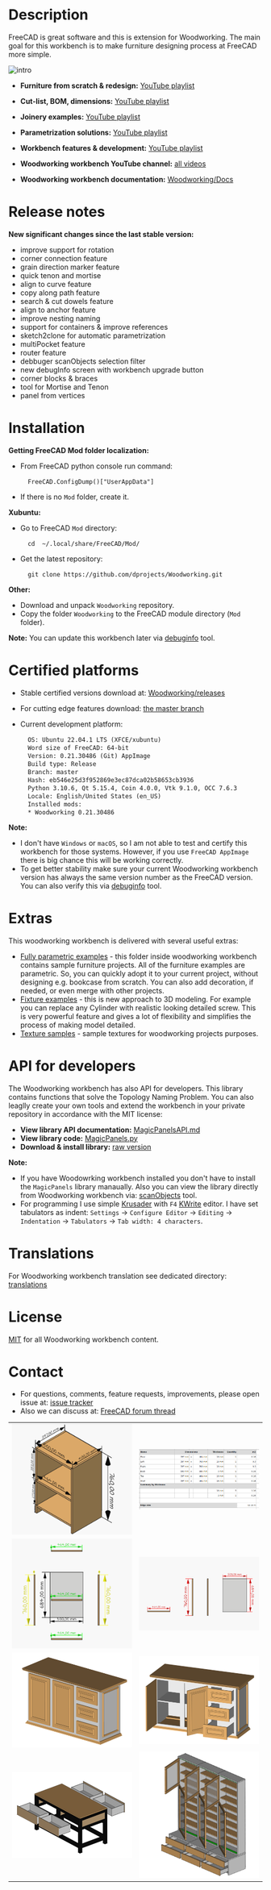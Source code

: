 # Description

FreeCAD is great software and this is extension for Woodworking. The main goal for this workbench is to make furniture designing process at FreeCAD more simple.

![intro](https://raw.githubusercontent.com/dprojects/Woodworking/master/Screenshots/intro.gif)

* **Furniture from scratch & redesign:** [YouTube playlist](https://www.youtube.com/playlist?list=PLSKOS_LK45BBHkWPjdWX49qh-GEsF511v)
* **Cut-list, BOM, dimensions:** [YouTube playlist](https://www.youtube.com/playlist?list=PLSKOS_LK45BCnwvCGt4klfF6uVAxfQQTy)
* **Joinery examples:** [YouTube playlist](https://www.youtube.com/playlist?list=PLSKOS_LK45BBG8kJ2AZvQKBfOSfzhTrLt)
* **Parametrization solutions:** [YouTube playlist](https://www.youtube.com/playlist?list=PLSKOS_LK45BCzvg_B7oSTk1IsQnu5thtZ)
* **Workbench features & development:** [YouTube playlist](https://www.youtube.com/playlist?list=PLSKOS_LK45BDiLCETxbH_PV-uN3RAA0qz)

* **Woodworking workbench YouTube channel:** [all videos](https://www.youtube.com/@dprojects.woodworking/videos)
* **Woodworking workbench documentation:** [Woodworking/Docs](https://github.com/dprojects/Woodworking/tree/master/Docs)

# Release notes

**New significant changes since the last stable version:**

* improve support for rotation
* corner connection feature
* grain direction marker feature
* quick tenon and mortise
* align to curve feature
* copy along path feature
* search & cut dowels feature
* align to anchor feature
* improve nesting naming
* support for containers & improve references
* sketch2clone for automatic parametrization
* multiPocket feature
* router feature
* debbuger scanObjects selection filter
* new debugInfo screen with workbench upgrade button
* corner blocks & braces
* tool for Mortise and Tenon
* panel from vertices

# Installation

**Getting FreeCAD Mod folder localization:**

* From FreeCAD python console run command:

		FreeCAD.ConfigDump()["UserAppData"]

* If there is no `Mod` folder, create it.

**Xubuntu:**

* Go to FreeCAD `Mod` directory:

		cd  ~/.local/share/FreeCAD/Mod/

* Get the latest repository:

		git clone https://github.com/dprojects/Woodworking.git

**Other:**

* Download and unpack `Woodworking` repository.
* Copy the folder `Woodworking` to the FreeCAD module directory (`Mod` folder).

**Note:** You can update this workbench later via [debuginfo](https://github.com/dprojects/Woodworking/tree/master/Docs#debuginfo) tool.

# Certified platforms

* Stable certified versions download at: [Woodworking/releases](https://github.com/dprojects/Woodworking/releases)
* For cutting edge features download: [the master branch](https://github.com/dprojects/Woodworking/archive/refs/heads/master.zip)

* Current development platform:

		OS: Ubuntu 22.04.1 LTS (XFCE/xubuntu)
		Word size of FreeCAD: 64-bit
		Version: 0.21.30486 (Git) AppImage
		Build type: Release
		Branch: master
		Hash: eb546e25d3f952869e3ec87dca02b58653cb3936
		Python 3.10.6, Qt 5.15.4, Coin 4.0.0, Vtk 9.1.0, OCC 7.6.3
		Locale: English/United States (en_US)
		Installed mods: 
		* Woodworking 0.21.30486

**Note:**

* I don't have `Windows` or `macOS`, so I am not able to test and certify this workbench for those systems. However, if you use `FreeCAD AppImage` there is big chance this will be working correctly.
* To get better stability make sure your current Woodworking workbench version has always the same version number as the FreeCAD version. You can also verify this via [debuginfo](https://github.com/dprojects/Woodworking/tree/master/Docs#debuginfo) tool. 

# Extras

This woodworking workbench is delivered with several useful extras:

* [Fully parametric examples](https://github.com/dprojects/Woodworking/tree/master/Examples/Parametric) - this folder inside woodworking workbench contains sample furniture projects. All of the furniture examples are parametric. So, you can quickly adopt it to your current project, without designing e.g. bookcase from scratch. You can also add decoration, if needed, or even merge with other projects.
* [Fixture examples](https://github.com/dprojects/Woodworking/tree/master/Examples/Fixture) - this is new approach to 3D modeling. For example you can replace any Cylinder with realistic looking detailed screw. This is very powerful feature and gives a lot of flexibility and simplifies the process of making model detailed.
* [Texture samples](https://commons.wikimedia.org/w/index.php?title=Special:ListFiles/Dprojects&ilshowall=1) - sample textures for woodworking projects purposes.

# API for developers

The Woodworking workbench has also API for developers. This library contains functions that solve the Topology Naming Problem. You can also leaglly create your own tools and extend the workbench in your private repository in accordance with the MIT license:
	
* **View library API documentation:** [MagicPanelsAPI.md](https://github.com/dprojects/Woodworking/blob/master/Docs/MagicPanelsAPI.md)
* **View library code:** [MagicPanels.py](https://github.com/dprojects/Woodworking/blob/master/Tools/MagicPanels/MagicPanels.py)
* **Download & install library:** [raw version](https://raw.githubusercontent.com/dprojects/Woodworking/master/Tools/MagicPanels/MagicPanels.py)

**Note:**

* If you have Woodowrking workbench installed you don't have to install the `MagicPanels` library manaually. Also you can view the library directly from Woodworking workbench via: [scanObjects](https://github.com/dprojects/Woodworking/tree/master/Docs#scanobjects) tool.
* For programming I use simple [Krusader](https://en.wikipedia.org/wiki/Krusader) with `F4` [KWrite](https://en.wikipedia.org/wiki/KWrite) editor. I have set tabulators as indent: `Settings` -> `Configure Editor` -> `Editing` -> `Indentation` -> `Tabulators` -> `Tab width: 4 characters`.

# Translations

For Woodworking workbench translation see dedicated directory: [translations](https://github.com/dprojects/Woodworking/tree/master/translations)

# License

[MIT](https://github.com/dprojects/Woodworking/blob/master/LICENSE) for all Woodworking workbench content.

# Contact

* For questions, comments, feature requests, improvements, please open issue at: [issue tracker](https://github.com/dprojects/Woodworking/issues)
* Also we can discuss at: [FreeCAD forum thread](https://forum.freecadweb.org/viewtopic.php?f=3&t=8247)

|   |   |
|---|---|
| [![c1r1](https://raw.githubusercontent.com/dprojects/Woodworking/master/Screenshots/matrix/c1r1.png)](https://raw.githubusercontent.com/dprojects/Woodworking/master/Screenshots/matrix/c1r1.png) | [![c2r1](https://raw.githubusercontent.com/dprojects/Woodworking/master/Screenshots/matrix/c2r1.png)](https://raw.githubusercontent.com/dprojects/Woodworking/master/Screenshots/matrix/c2r1.png) |
| [![c1r2](https://raw.githubusercontent.com/dprojects/Woodworking/master/Screenshots/matrix/c1r2.png)](https://raw.githubusercontent.com/dprojects/Woodworking/master/Screenshots/matrix/c1r2.png) | [![c2r2](https://raw.githubusercontent.com/dprojects/Woodworking/master/Screenshots/matrix/c2r2.png)](https://raw.githubusercontent.com/dprojects/Woodworking/master/Screenshots/matrix/c2r2.png) |
| [![c1r3](https://raw.githubusercontent.com/dprojects/Woodworking/master/Screenshots/matrix/c1r3.png)](https://raw.githubusercontent.com/dprojects/Woodworking/master/Screenshots/matrix/c1r3.png) | [![c2r3](https://raw.githubusercontent.com/dprojects/Woodworking/master/Screenshots/matrix/c2r3.png)](https://raw.githubusercontent.com/dprojects/Woodworking/master/Screenshots/matrix/c2r3.png) |
| [![c1r4](https://raw.githubusercontent.com/dprojects/Woodworking/master/Screenshots/matrix/c1r4.png)](https://raw.githubusercontent.com/dprojects/Woodworking/master/Screenshots/matrix/c1r4.png) | [![c2r4](https://raw.githubusercontent.com/dprojects/Woodworking/master/Screenshots/matrix/c2r4.png)](https://raw.githubusercontent.com/dprojects/Woodworking/master/Screenshots/matrix/c2r4.png) |
